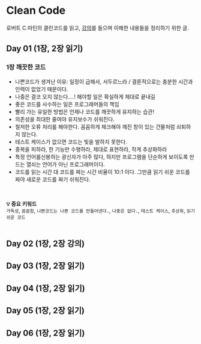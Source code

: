 #  Clean Code
로버트 C.마틴의 클린코드를 읽고, [강의](https://zero-base.co.kr/courses/206358)를 들으며 이해한 내용들을 정리하기 위한 글.

## Day 01 (1장, 2장 읽기)
### 1장 깨끗한 코드
- 나쁜코드가 생겨난 이유: 일정이 급해서, 서두르느라 / 결론적으로는 충분한 시간과 인력이 없었기 때문이다.
- 나중은 결코 오지 않는다....! 해야할 일은 확실하게 제대로 끝내길
- 좋은 코드를 사수하는 일은 프로그래머들의 책임
- 빨리 가는 유일한 방법은 언제나 코드를 깨끗하게 유지하는 습관!
- 의존성을 최대한 줄여야 유지보수가 쉬워진다.
- 철저한 오류 처리를 해야한다. 꼼꼼하게 체크해야 깨진 창이 있는 건물처럼 쇠퇴하지 않는다.
- 테스트 케이스가 없으면 코드는 빛을 발하지 못한다.
- 중복을 피하라, 한 기능만 수행하라, 제대로 표현하라, 작게 추상화하라
- 특정 언어를신봉하는 광신자가 아주 많다, 하지만 프로그램을 단순하게 보이도록 만드는 열쇠는 언어가 아닌 프로그래머이다.
- 코드를 읽는 시간 대 코드를 짜는 시간 비율이 10:1 이다. 그만큼 읽기 쉬운 코드를 짜야 새로운 코드를 짜기 쉬워진다.    
<br>

**💡 중요 키워드**    
`가독성`, `꼼꼼함`, `나쁜코드는 나쁜 코드를 만들어낸다.`, `나중은 없다.`, `테스트 케이스`, `추상화`, `읽기 쉬운 코드`   
<br>

## Day 02 (1장, 2장 강의)

## Day 03 (1장, 2장 읽기)

## Day 04 (1장, 2장 읽기)

## Day 05 (1장, 2장 읽기)

## Day 06 (1장, 2장 읽기)
